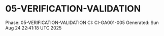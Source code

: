 # 05-VERIFICATION-VALIDATION
Phase: 05-VERIFICATION-VALIDATION
CI: CI-GA001-005
Generated: Sun Aug 24 22:41:18 UTC 2025
